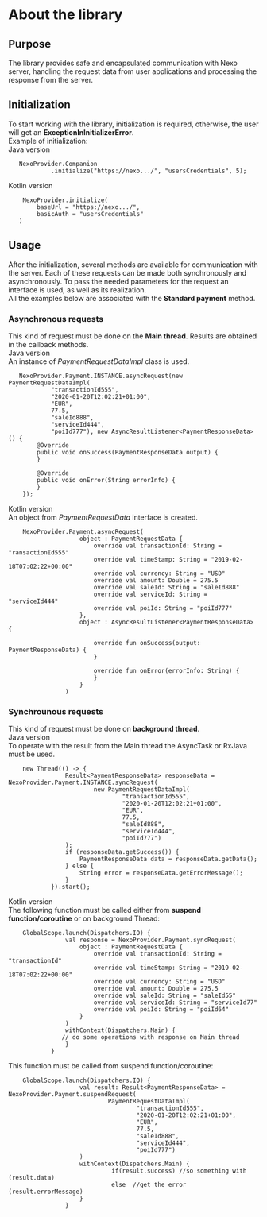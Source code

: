 # About the library
## Purpose
The library provides safe and encapsulated communication with Nexo server, handling the request data from user applications and processing the response from the server.
## Initialization
To start working with the library, initialization is required, otherwise, the user will get an **ExceptionInInitializerError**.<br/>
Example of initialization:<br/>
Java version

       NexoProvider.Companion
                .initialize("https://nexo.../", "usersCredentials", 5);
Kotlin version

        NexoProvider.initialize(
            baseUrl = "https://nexo.../",
            basicAuth = "usersCredentials"
       )
## Usage
After the initialization, several methods are available for communication with the server. Each of these requests can be made both synchronously and asynchronously. To pass the needed parameters for the request an interface is used, as well as its realization.<br/>
All the examples below are associated with the **Standard payment** method.
### Asynchronous requests
This kind of request must be done on the **Main thread**. Results are obtained in the callback methods.<br/>
Java version<br/>
An instance of *PaymentRequestDataImpl* class is used.

       NexoProvider.Payment.INSTANCE.asyncRequest(new PaymentRequestDataImpl(
                "transactionId555",
                "2020-01-20T12:02:21+01:00",
                "EUR",
                77.5,
                "saleId888",
                "serviceId444",
                "poiId777"), new AsyncResultListener<PaymentResponseData>() {
            @Override
            public void onSuccess(PaymentResponseData output) {
            }
  
            @Override
            public void onError(String errorInfo) {
            }
        });
Kotlin version<br/>
An object from *PaymentRequestData* interface is created.

        NexoProvider.Payment.asyncRequest(
                        object : PaymentRequestData {
                            override val transactionId: String = "ransactionId555"
                            override val timeStamp: String = "2019-02-18T07:02:22+00:00"
                            override val currency: String = "USD"
                            override val amount: Double = 275.5
                            override val saleId: String = "saleId888"
                            override val serviceId: String = "serviceId444"
                            override val poiId: String = "poiId777"
                        },
                        object : AsyncResultListener<PaymentResponseData> {

                            override fun onSuccess(output: PaymentResponseData) {
                            }

                            override fun onError(errorInfo: String) {
                            }
                        }
                    )


### Synchrounous requests
This kind of request must be done on **background thread**.<br/>
Java version<br/>
To operate with the result from the Main thread the AsyncTask or RxJava must be used.

        new Thread(() -> {
                    Result<PaymentResponseData> responseData = NexoProvider.Payment.INSTANCE.syncRequest(
                            new PaymentRequestDataImpl(
                                    "transactionId555",
                                    "2020-01-20T12:02:21+01:00",
                                    "EUR",
                                    77.5,
                                    "saleId888",
                                    "serviceId444",
                                    "poiId777")
                    );
                    if (responseData.getSuccess()) {
                        PaymentResponseData data = responseData.getData();
                    } else {
                        String error = responseData.getErrorMessage();
                    }
                }).start();
Kotlin version<br/>
The following function must be called either from **suspend function/coroutine** or on background Thread:

        GlobalScope.launch(Dispatchers.IO) {
                    val response = NexoProvider.Payment.syncRequest(
                        object : PaymentRequestData {
                            override val transactionId: String = "transactionId"
                            override val timeStamp: String = "2019-02-18T07:02:22+00:00"
                            override val currency: String = "USD"
                            override val amount: Double = 275.5
                            override val saleId: String = "saleId55"
                            override val serviceId: String = "serviceId77"
                            override val poiId: String = "poiId64"
                        }
                    )
                    withContext(Dispatchers.Main) {
                   // do some operations with response on Main thread
                    }
                }
This function must be called from suspend function/coroutine:

        GlobalScope.launch(Dispatchers.IO) {
                        val result: Result<PaymentResponseData> = NexoProvider.Payment.suspendRequest(
                                PaymentRequestDataImpl(
                                        "transactionId555",
                                        "2020-01-20T12:02:21+01:00",
                                        "EUR",
                                        77.5,
                                        "saleId888",
                                        "serviceId444",
                                        "poiId777")
                        )
                        withContext(Dispatchers.Main) {
                                 if(result.success) //so something with (result.data)
                                 else  //get the error (result.errorMessage)
                        }
                    }









